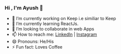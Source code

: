 ### Hi , I'm Ayush 👋

- 🔭 I’m currently working on Keep i.e similiar to Keep
- 🌱 I’m currently learning ReactJs.
- 👯 I’m looking to collaborate in web Apps
- 📫 How to reach me: [LinkedIn](https://www.linkedin.com/in/ayush-katiyar-b893b3193/) | [Instagram](https://www.instagram.com/_ayushkatiyar_/)
- 😄 Pronouns: He/His
- ⚡ Fun fact: Loves Coffee
